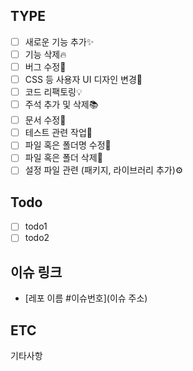 ## TYPE
- [ ] 새로운 기능 추가✨
- [ ] 기능 삭제🔥
- [ ] 버그 수정🐛
- [ ] CSS 등 사용자 UI 디자인 변경🎨
- [ ] 코드 리팩토링💡
- [ ] 주석 추가 및 삭제📚
- [ ] 문서 수정🍙
- [ ] 테스트 관련 작업🎄
- [ ] 파일 혹은 폴더명 수정📃
- [ ] 파일 혹은 폴더 삭제🔨
- [ ] 설정 파일 관련 (패키지, 라이브러리 추가)⚙

## Todo
- [ ] todo1
- [ ] todo2

## 이슈 링크
- [레포 이름 #이슈번호](이슈 주소)

## ETC
기타사항
